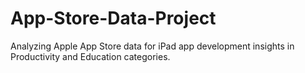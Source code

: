 # App-Store-Data-Project
Analyzing Apple App Store data for iPad app development insights in Productivity and Education categories.
